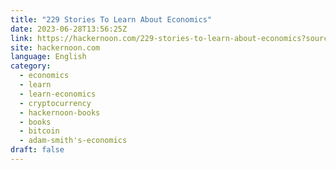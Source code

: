 ```yaml
---
title: "229 Stories To Learn About Economics"
date: 2023-06-28T13:56:25Z
link: https://hackernoon.com/229-stories-to-learn-about-economics?source=rss&utm_medium=RSS&utm_source=news.12bit.vn
site: hackernoon.com
language: English
category:
  - economics
  - learn
  - learn-economics
  - cryptocurrency
  - hackernoon-books
  - books
  - bitcoin
  - adam-smith's-economics
draft: false
---
```

